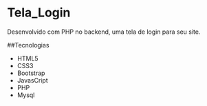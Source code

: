 # Tela_Login
Desenvolvido com PHP no backend, uma tela de login para seu site.

##Tecnologias
- HTML5
- CSS3
- Bootstrap
- JavasCript
- PHP
- Mysql
